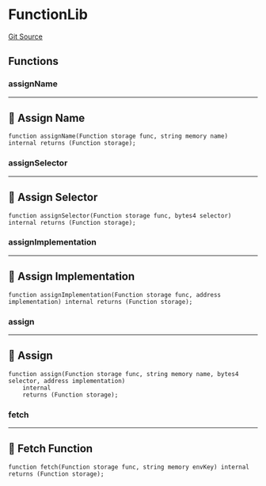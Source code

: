 # FunctionLib
[Git Source](https://github.com/metacontract/mc/blob/7db22f6d7abc05705d21c7601fb406ca49c18557/src/devkit/core/Function.sol)


## Functions
### assignName

--------------------
📛 Assign Name
----------------------


```solidity
function assignName(Function storage func, string memory name) internal returns (Function storage);
```

### assignSelector

------------------------
🎯 Assign Selector
--------------------------


```solidity
function assignSelector(Function storage func, bytes4 selector) internal returns (Function storage);
```

### assignImplementation

------------------------------
🎨 Assign Implementation
--------------------------------


```solidity
function assignImplementation(Function storage func, address implementation) internal returns (Function storage);
```

### assign

---------------
🌈 Assign
-----------------


```solidity
function assign(Function storage func, string memory name, bytes4 selector, address implementation)
    internal
    returns (Function storage);
```

### fetch

-----------------------
📨 Fetch Function
-------------------------


```solidity
function fetch(Function storage func, string memory envKey) internal returns (Function storage);
```

